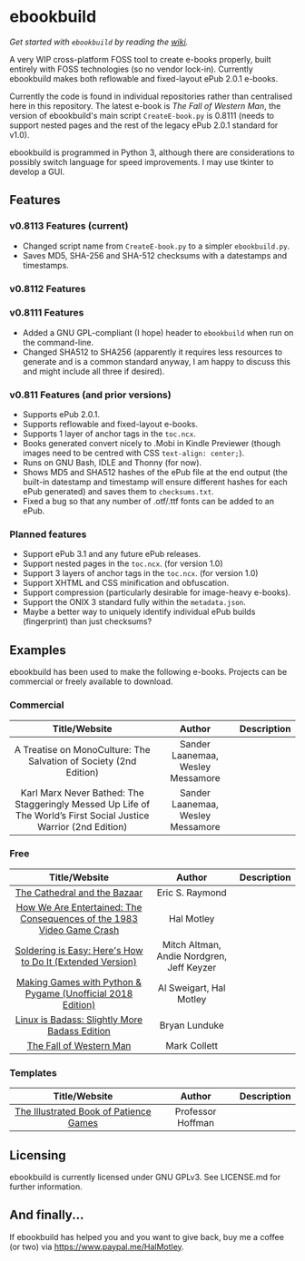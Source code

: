 # ebookbuild

*Get started with `ebookbuild` by reading the [wiki](https://github.com/inferno986return/ebookbuild/wiki).*

A very WIP cross-platform FOSS tool to create e-books properly, built entirely with FOSS technologies (so no vendor lock-in). Currently ebookbuild makes both reflowable and fixed-layout ePub 2.0.1 e-books.

Currently the code is found in individual repositories rather than centralised here in this repository. The latest e-book is *The Fall of Western Man*, the version of ebookbuild's main script `CreateE-book.py` is 0.8111 (needs to support nested pages and the rest of the legacy ePub 2.0.1 standard for v1.0).

ebookbuild is programmed in Python 3, although there are considerations to possibly switch language for speed improvements. I may use tkinter to develop a GUI.

## Features

### v0.8113 Features (current)
* Changed script name from `CreateE-book.py` to a simpler `ebookbuild.py`.
* Saves MD5, SHA-256 and SHA-512 checksums with a datestamps and timestamps.

### v0.8112 Features

### v0.8111 Features
* Added a GNU GPL-compliant (I hope) header to `ebookbuild` when run on the command-line.
* Changed SHA512 to SHA256 (apparently it requires less resources to generate and is a common standard anyway, I am happy to discuss this and might include all three if desired).

### v0.811 Features (and prior versions)
* Supports ePub 2.0.1.
* Supports reflowable and fixed-layout e-books.
* Supports 1 layer of anchor tags in the `toc.ncx`.
* Books generated convert nicely to .Mobi in Kindle Previewer (though images need to be centred with CSS `text-align: center;`).
* Runs on GNU Bash, IDLE and Thonny (for now).
* Shows MD5 and SHA512 hashes of the ePub file at the end output (the built-in datestamp and timestamp will ensure different hashes for each ePub generated) and saves them to `checksums.txt`.
* Fixed a bug so that any number of .otf/.ttf fonts can be added to an ePub.

### Planned features

* Support ePub 3.1 and any future ePub releases.
* Support nested pages in the `toc.ncx`. (for version 1.0)
* Support 3 layers of anchor tags in the `toc.ncx`. (for version 1.0)
* Support XHTML and CSS minification and obfuscation.
* Support compression (particularly desirable for image-heavy e-books).
* Support the ONIX 3 standard fully within the `metadata.json`.
* Maybe a better way to uniquely identify individual ePub builds (fingerprint) than just checksums?

## Examples
ebookbuild has been used to make the following e-books. Projects can be commercial or freely available to download.

### Commercial

|Title/Website | Author | Description |
|:------------:|:------:|:-----------:|
| A Treatise on MonoCulture: The Salvation of Society (2nd Edition) | Sander Laanemaa, Wesley Messamore |
| Karl Marx Never Bathed: The Staggeringly Messed Up Life of The World’s First Social Justice Warrior (2nd Edition) | Sander Laanemaa, Wesley Messamore |

### Free

| Title/Website | Author | Description |
|:-------------:|:--------------------:|:----------:|
|[The Cathedral and the Bazaar](https://github.com/inferno986return/cathedral-bazaar-ebook) | Eric S. Raymond | |
|[How We Are Entertained: The Consequences of the 1983 Video Game Crash](https://github.com/inferno986return/1983VideoGameCrash-Book) | Hal Motley | |
|[Soldering is Easy: Here's How to Do It (Extended Version)](https://github.com/inferno986return/FullSolderComic-ebook) | Mitch Altman, Andie Nordgren, Jeff Keyzer | |
|[Making Games with Python & Pygame (Unofficial 2018 Edition)](https://github.com/inferno986return/Pygame-ebook) | Al Sweigart, Hal Motley | |
|[Linux is Badass: Slightly More Badass Edition](https://github.com/inferno986return/LinuxIsBadass) | Bryan Lunduke | |
| [The Fall of Western Man](https://github.com/inferno986return/the-fall-of-western-man) | Mark Collett | |

### Templates

| Title/Website | Author | Description |
|:-------------:|:--------------------:|:----------:|
|[The Illustrated Book of Patience Games](https://github.com/inferno986return/Illustrated-Patience-Games-ebook) | Professor Hoffman | |

## Licensing

ebookbuild is currently licensed under GNU GPLv3. See LICENSE.md for further information.

## And finally...

If ebookbuild has helped you and you want to give back, buy me a coffee (or two) via https://www.paypal.me/HalMotley.
